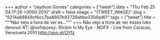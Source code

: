 
+++
author = "Jaydson Gomes"
categories = ["tweet"]
date = "Thu Feb 25 04:17:26 +0000 2010"
draft = false
image = "{TWEET_IMAGE}"
slug = "6214a69848cf6cc7ba8807b92726abbe3356ad61"
tags = ["tweet"]
title = """Não vejo a hora de ver es..."""
+++
Não vejo a hora de ver esses loko denovo! RT: @nofxpoesy: Stickin In My Eye - NOFX - Live from Caracas, Venezuela 2010 http://goo.gl/OYfz
